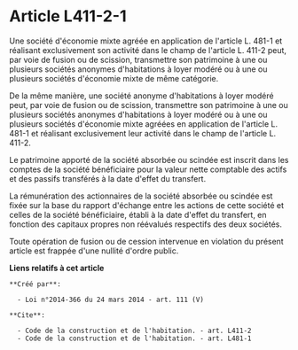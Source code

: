 # Article L411-2-1

Une société d'économie mixte agréée en application de l'article L. 481-1 et réalisant exclusivement son activité dans le
champ de l'article L. 411-2 peut, par voie de fusion ou de scission, transmettre son patrimoine à une ou plusieurs sociétés
anonymes d'habitations à loyer modéré ou à une ou plusieurs sociétés d'économie mixte de même catégorie. 

De la même manière, une société anonyme d'habitations à loyer modéré peut, par voie de fusion ou de scission, transmettre son
patrimoine à une ou plusieurs sociétés anonymes d'habitations à loyer modéré ou à une ou plusieurs sociétés d'économie mixte
agréées en application de l'article L. 481-1 et réalisant exclusivement leur activité dans le champ de l'article L. 411-2. 

Le patrimoine apporté de la société absorbée ou scindée est inscrit dans les comptes de la société bénéficiaire pour la
valeur nette comptable des actifs et des passifs transférés à la date d'effet du transfert. 

La rémunération des actionnaires de la société absorbée ou scindée est fixée sur la base du rapport d'échange entre les
actions de cette société et celles de la société bénéficiaire, établi à la date d'effet du transfert, en fonction des
capitaux propres non réévalués respectifs des deux sociétés. 

Toute opération de fusion ou de cession intervenue en violation du présent article est frappée d'une nullité d'ordre public.

**Liens relatifs à cet article**

	**Créé par**:

	  - Loi n°2014-366 du 24 mars 2014 - art. 111 (V)

	**Cite**:

	  - Code de la construction et de l'habitation. - art. L411-2
	  - Code de la construction et de l'habitation. - art. L481-1
